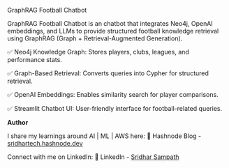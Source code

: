GraphRAG Football Chatbot

GraphRAG Football Chatbot is an chatbot that integrates Neo4j, OpenAI embeddings, and LLMs to provide structured football knowledge retrieval using GraphRAG (Graph + Retrieval-Augmented Generation).


✅ Neo4j Knowledge Graph: Stores players, clubs, leagues, and performance stats.

✅ Graph-Based Retrieval: Converts queries into Cypher for structured retrieval.

✅ OpenAI Embeddings: Enables similarity search for player comparisons.

✅ Streamlit Chatbot UI: User-friendly interface for football-related queries.

**Author**

I share my learnings around AI | ML | AWS here:
🔗 Hashnode Blog - [sridhartech.hashnode.dev](https://sridhartech.hashnode.dev/)

Connect with me on LinkedIn:
🔗 LinkedIn - [Sridhar Sampath](https://www.linkedin.com/in/sridharsampath89/)
